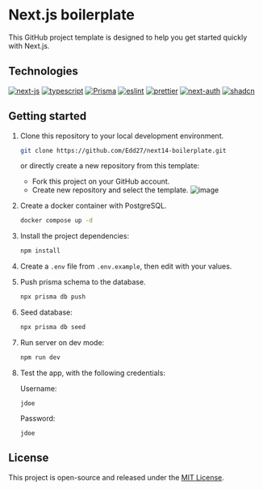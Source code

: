 # Next.js boilerplate

This GitHub project template is designed to help you get started quickly with Next.js.

## Technologies

[![next-js](https://img.shields.io/badge/next.js-000?style=for-the-badge&logo=next.js&logoColor=fff)](https://nextjs.org/)
[![typescript](https://img.shields.io/badge/typescript-2C6FBB?style=for-the-badge&logo=typescript&logoColor=FFF)](https://www.typescriptlang.org/)
[![Prisma](https://img.shields.io/badge/prisma-4F60CE?style=for-the-badge&logo=prisma&logoColor=FFF)](https://www.prisma.io/)
[![eslint](https://img.shields.io/badge/eslint-4133B7?style=for-the-badge&logo=eslint&logoColor=FFF)](https://eslint.org/)
[![prettier](https://img.shields.io/badge/prettier-F6B249?style=for-the-badge&logo=prettier&logoColor=000)](https://prettier.io/)
[![next-auth](https://img.shields.io/badge/next%20auth-1687FB?style=for-the-badge&logo=next.js&logoColor=FF5C01)](https://next-auth.js.org/)
[![shadcn](https://img.shields.io/badge/shadcn%20ui-000?style=for-the-badge&logo=shadcnui&logoColor=fff)](https://ui.shadcn.com/docs/components/accordion)

## Getting started

1. Clone this repository to your local development environment.
   ```bash
   git clone https://github.com/Edd27/next14-boilerplate.git
   ```

   or directly create a new repository from this template:

   - Fork this project on your GitHub account.
   - Create new repository and select the template.
      ![image](https://github.com/Edd27/next14-boilerplate/assets/50682699/6d421b61-53e1-40ab-b8fc-0fccd9229467)

3. Create a docker container with PostgreSQL.
   ```bash
   docker compose up -d
   ```
4. Install the project dependencies:
   ```bash
   npm install
   ```
5. Create a `.env` file from `.env.example`, then edit with your values.
6. Push prisma schema to the database.
   ```bash
   npx prisma db push
   ```
7. Seed database:
   ```bash
   npx prisma db seed
   ```
8. Run server on dev mode:
   ```bash
   npm run dev
   ```
9. Test the app, with the following credentials:
   
   Username:
   ```
   jdoe
   ```

   Password:
   ```
   jdoe
   ```

## License

This project is open-source and released under the [MIT License](https://choosealicense.com/licenses/mit/).
